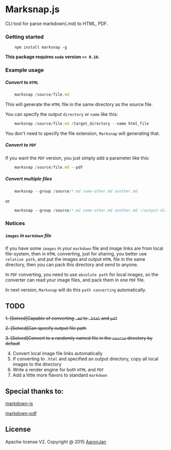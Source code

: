 # Marksnap.js
CLI tool for parse markdown(.md) to HTML, PDF.

### Getting started

```
    npm install marksnap -g
```

**This package requires `node` version `>= 0.10`.**

### Example usage

##### Convert to `HTML`

```javascript
    marksnap /source/file.md
```

This will generate the `HTML` file in the same directory as the source file.

You can specify the output `directory` or `name` like this:

```javascript
    marksnap /source/file.md /target_directory --name html_file
```

You don't need to specify the file extension, `Marksnap` will generating that.

##### Convert to `PDF`

If you want the `PDF` version, you just simply add a parameter like this:

```javascript
    marksnap /source/file.md --pdf
```

##### Convert multiple files

```javascript
    marksnap --group /source/*.md some-other.md another.md
```
or
```javascript
    marksnap --group /source/*.md some-other.md another.md ~/output-directory
```

### Notices

##### `images` in `markdown` file

If you have some `images` in your `markdown` file and image links are from
local file-system, then in `HTML` converting, just for sharing, you better use
`relative path`, and put the images and output `HTML` file in the same
directory, then you can pack this directory and send to anyone.

In `PDF` converting, you need to use `absolute path` for local images, so the
converter can read your image files, and pack them in one `PDF` file.

In next version, `Marksnap` will do this `path converting` automatically.


## TODO

~~1. [Solved]Capable of converting `.md` to `.html` and `pdf`~~

~~2. [Solved]Can specify output file path~~

~~3. [Solved]Convert to a randomly named file in the `source` directory by default~~

4. Convert local image file links automatically
5. If converting to `.html` and specified an output directory, copy all local
images to the directory
6. Write a render engine for both `HTML` and `PDF`
7. Add a little more flavors to standard `markdown`


## Special thanks to:

[markdown-js](https://github.com/evilstreak/markdown-js)

[markdown-pdf](https://github.com/alanshaw/markdown-pdf)


## License

Apache license V2. Copyright @ 2015 [AaronJan](https://github.com/AaronJan)


